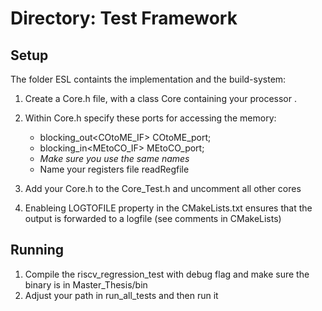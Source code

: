 # Directory: Test Framework

## Setup
The folder ESL containts the implementation and the build-system:
1) Create a Core.h file, with a class Core containing your processor . 
2) Within Core.h specify these ports for accessing the memory:
    * blocking_out<COtoME_IF> COtoME_port;
    * blocking_in<MEtoCO_IF> MEtoCO_port;
    * *Make sure you use the same names*
    * Name your registers file readRegfile
3) Add your Core.h to the Core_Test.h and uncomment all other cores

4) Enableing LOGTOFILE property in the CMakeLists.txt ensures that the 
output is forwarded to a logfile (see comments in CMakeLists)

## Running

1) Compile the riscv_regression_test with debug flag and make sure the binary is in Master_Thesis/bin
2) Adjust your path in run_all_tests and then run it










 


